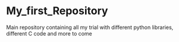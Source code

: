 # My_first_Repository
Main repository containing all my trial with different python libraries, different C code and more to come
